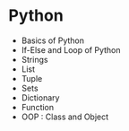 # Python
   - Basics of Python
   - If-Else and Loop of Python
   - Strings
   - List
   - Tuple
   - Sets
   - Dictionary
   - Function
   - OOP : Class and Object
